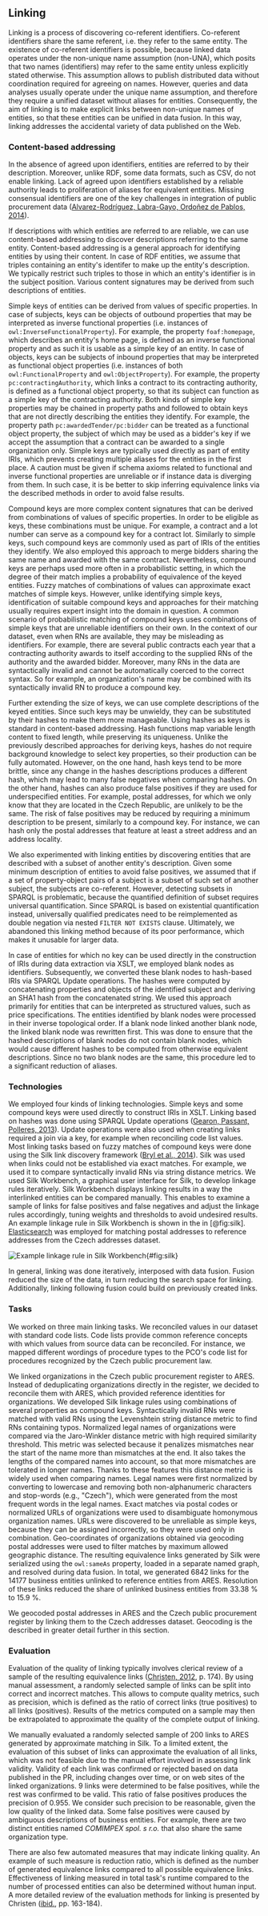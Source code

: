 ## Linking

Linking is a process of discovering co-referent identifiers.
Co-referent identifiers share the same referent, i.e. they refer to the same entity.
The existence of co-referent identifiers is possible, because linked data operates under the non-unique name assumption (non-UNA), which posits that two names (identifiers) may refer to the same entity unless explicitly stated otherwise.
This assumption allows to publish distributed data without coordination required for agreeing on names.
However, queries and data analyses usually operate under the unique name assumption, and therefore they require a unified dataset without aliases for entities.
Consequently, the aim of linking is to make explicit links between non-unique names of entities, so that these entities can be unified in data fusion.
In this way, linking addresses the accidental variety of data published on the Web.

### Content-based addressing

In the absence of agreed upon identifiers, entities are referred to by their description.
Moreover, unlike RDF, some data formats, such as CSV, do not enable linking.
Lack of agreed upon identifiers established by a reliable authority leads to proliferation of aliases for equivalent entities.
Missing consensual identifiers are one of the key challenges in integration of public procurement data ([Alvarez-Rodríguez, Labra-Gayo, Ordoñez de Pablos, 2014](#AlvarezRodriguez2014)).

If descriptions with which entities are referred to are reliable, we can use content-based addressing to discover descriptions referring to the same entity.
Content-based addressing is a general approach for identifying entities by using their content.
In case of RDF entities, we assume that triples containing an entity's identifer to make up the entity's description.
We typically restrict such triples to those in which an entity's identifier is in the subject position.
Various content signatures may be derived from such descriptions of entities.

Simple keys of entities can be derived from values of specific properties.
In case of subjects, keys can be objects of outbound properties that may be interpreted as inverse functional properties (i.e. instances of `owl:InverseFunctionalProperty`).
For example, the property `foaf:homepage`, which describes an entity's home page, is defined as an inverse functional property and as such it is usable as a simple key of an entity.
In case of objects, keys can be subjects of inbound properties that may be interpreted as functional object properties (i.e. instances of both `owl:FunctionalProperty` and `owl:ObjectProperty`).
For example, the property `pc:contractingAuthority`, which links a contract to its contracting authority, is defined as a functional object property, so that its subject can function as a simple key of the contracting authority.
Both kinds of simple key properties may be chained in property paths and followed to obtain keys that are not directly describing the entities they identify.
For example, the property path `pc:awardedTender/pc:bidder` can be treated as a functional object property, the subject of which may be used as a bidder's key if we accept the assumption that a contract can be awarded to a single organization only.
Simple keys are typically used directly as part of entity IRIs, which prevents creating multiple aliases for the entities in the first place.
A caution must be given if schema axioms related to functional and inverse functional properties are unreliable or if instance data is diverging from them.
In such case, it is be better to skip inferring equivalence links via the described methods in order to avoid false results.

Compound keys are more complex content signatures that can be derived from combinations of values of specific properties.
In order to be eligible as keys, these combinations must be unique.
For example, a contract and a lot number can serve as a compound key for a contract lot. 
Similarly to simple keys, such compound keys are commonly used as part of IRIs of the entities they identify.
We also employed this approach to merge bidders sharing the same name and awarded with the same contract.
Nevertheless, compound keys are perhaps used more often in a probabilistic setting, in which the degree of their match implies a probability of equivalence of the keyed entities.
Fuzzy matches of combinations of values can approximate exact matches of simple keys.
However, unlike identifying simple keys, identification of suitable compound keys and approaches for their matching usually requires expert insight into the domain in question.
A common scenario of probabilistic matching of compound keys uses combinations of simple keys that are unreliable identifiers on their own.
In the context of our dataset, even when RNs are available, they may be misleading as identifiers.
For example, there are several public contracts each year that a contracting authority awards to itself according to the supplied RNs of the authority and the awarded bidder.
Moreover, many RNs in the data are syntactically invalid and cannot be automatically coerced to the correct syntax.
So for example, an organization's name may be combined with its syntactically invalid RN to produce a compound key. 

Further extending the size of keys, we can use complete descriptions of the keyed entities.
Since such keys may be unwieldy, they can be substituted by their hashes to make them more manageable.
Using hashes as keys is standard in content-based addressing.
Hash functions map variable length content to fixed length, while preserving its uniqueness.
Unlike the previously described approaches for deriving keys, hashes do not require background knowledge to select key properties, so their production can be fully automated.
However, on the one hand, hash keys tend to be more brittle, since any change in the hashes descriptions produces a different hash, which may lead to many false negatives when comparing hashes.
On the other hand, hashes can also produce false positives if they are used for underspecified entities.
For example, postal addresses, for which we only know that they are located in the Czech Republic, are unlikely to be the same.
The risk of false positives may be reduced by requiring a minimum description to be present, similarly to a compound key.
For instance, we can hash only the postal addresses that feature at least a street address and an address locality.

We also experimented with linking entities by discovering entities that are described with a subset of another entity's description.
Given some minimum description of entities to avoid false positives, we assumed that if a set of property-object pairs of a subject is a subset of such set of another subject, the subjects are co-referent.
However, detecting subsets in SPARQL is problematic, because the quantified definition of subset requires universal quantification.
Since SPARQL is based on existential quantification instead, universally qualified predicates need to be reimplemented as double negation via nested `FILTER NOT EXISTS` clause.
Ultimately, we abandoned this linking method because of its poor performance, which makes it unusable for larger data.

In case of entities for which no key can be used directly in the construction of IRIs during data extraction via XSLT, we employed blank nodes as identifiers.
Subsequently, we converted these blank nodes to hash-based IRIs via SPARQL Update operations.
The hashes were computed by concatenating properties and objects of the identified subject and deriving an SHA1 hash from the concatenated string.
We used this approach primarily for entities that can be interpreted as structured values, such as price specifications.
The entities identified by blank nodes were processed in their inverse topological order.
If a blank node linked another blank node, the linked blank node was rewritten first.
This was done to ensure that the hashed descriptions of blank nodes do not contain blank nodes, which would cause different hashes to be computed from otherwise equivalent descriptions.
Since no two blank nodes are the same, this procedure led to a significant reduction of aliases.

### Technologies

We employed four kinds of linking technologies.
Simple keys and some compound keys were used directly to construct IRIs in XSLT.
Linking based on hashes was done using SPARQL Update operations ([Gearon, Passant, Polleres, 2013](#Gearon2013)).
Update operations were also used when creating links required a join via a key, for example when reconciling code list values.
Most linking tasks based on fuzzy matches of compound keys were done using the Silk link discovery framework ([Bryl et al., 2014](#Bryl2014)).
Silk was used when links could not be established via exact matches.
For example, we used it to compare syntactically invalid RNs via string distance metrics.
We used Silk Workbench, a graphical user interface for Silk, to develop linkage rules iteratively.
Silk Workbench displays linking results in a way the interlinked entities can be compared manually.
This enables to examine a sample of links for false positives and false negatives and adjust the linkage rules accordingly, tuning weights and thresholds to avoid undesired results.
An example linkage rule in Silk Workbench is shown in the in [@fig:silk].
[Elasticsearch](https://www.elastic.co/products/elasticsearch) was employed for matching postal addresses to reference addresses from the Czech addresses dataset.

![Example linkage rule in Silk Workbench](img/silk_workbench_linkage_rule.png){#fig:silk}

In general, linking was done iteratively, interposed with data fusion.
Fusion reduced the size of the data, in turn reducing the search space for linking.
Additionally, linking following fusion could build on previously created links.

### Tasks

We worked on three main linking tasks.
We reconciled values in our dataset with standard code lists.
Code lists provide common reference concepts with which values from source data can be reconciled.
For instance, we mapped different wordings of procedure types to the PCO's code list for procedures recognized by the Czech public procurement law.

We linked organizations in the Czech public procurement register to ARES.
Instead of deduplicating organizations directly in the register, we decided to reconcile them with ARES, which provided reference identities for organizations.
We developed Silk linkage rules using combinations of several properties as compound keys.
Syntactically invalid RNs were matched with valid RNs using the Levenshtein string distance metric to find RNs containing typos.
Normalized legal names of organizations were compared via the Jaro-Winkler distance metric with high required similarity threshold.
This metric was selected because it penalizes mismatches near the start of the name more than mismatches at the end.
It also takes the lengths of the compared names into account, so that more mismatches are tolerated in longer names.
Thanks to these features this distance metric is widely used when comparing names.
Legal names were first normalized by converting to lowercase and removing both non-alphanumeric characters and stop-words (e.g., "Czech"), which were generated from the most frequent words in the legal names.
Exact matches via postal codes or normalized URLs of organizations were used to disambiguate homonymous organization names.
URLs were discovered to be unreliable as simple keys, because they can be assigned incorrectly, so they were used only in combination.
Geo-coordinates of organizations obtained via geocoding postal addresses were used to filter matches by maximum allowed geographic distance.
The resulting equivalence links generated by Silk were serialized using the `owl:sameAs` property, loaded in a separate named graph, and resolved during data fusion.
In total, we generated 6842 links for the 14177 business entities unlinked to reference entities from ARES.
Resolution of these links reduced the share of unlinked business entities from 33.38 % to 15.9 %.

We geocoded postal addresses in ARES and the Czech public procurement register by linking them to the Czech addresses dataset.
Geocoding is the described in greater detail further in this section.

### Evaluation

Evaluation of the quality of linking typically involves clerical review of a sample of the resulting equivalence links ([Christen, 2012](#Christen2012), p. 174).
By using manual assessment, a randomly selected sample of links can be split into correct and incorrect matches.
This allows to compute quality metrics, such as precision, which is defined as the ratio of correct links (true positives) to all links (positives).
Results of the metrics computed on a sample may then be extrapolated to approximate the quality of the complete output of linking.

We manually evaluated a randomly selected sample of 200 links to ARES generated by approximate matching in Silk.
To a limited extent, the evaluation of this subset of links can approximate the evaluation of all links, which was not feasible due to the manual effort involved in assessing link validity.
Validity of each link was confirmed or rejected based on data published in the PR, including changes over time, or on web sites of the linked organizations.
9 links were determined to be false positives, while the rest was confirmed to be valid. 
This ratio of false positives produces the precision of 0.955.
We consider such precision to be reasonable, given the low quality of the linked data.
Some false positives were caused by ambiguous descriptions of business entities.
For example, there are two distinct entities named *COMIMPEX spol. s r.o.* that also share the same organization type.

There are also few automated measures that may indicate linking quality.
An example of such measure is reduction ratio, which is defined as the number of generated equivalence links compared to all possible equivalence links.
Effectiveness of linking measured in total task's runtime compared to the number of processed entities can also be determined without human input.
A more detailed review of the evaluation methods for linking is presented by Christen ([ibid.](#Christen2012), pp. 163-184).

<!--
TODO:
* Add the number of generated links.

Findings:
* A lot of missing addresses in ARES.
* Some links are between the same IRIs even though this is prohibited in the source dataset. (Unsure why this happens.) This skews the link counts.
* An example of two distinct business entities with the same name: <https://or.justice.cz/ias/ui/rejstrik-firma.vysledky?subjektId=312038&typ=UPLNY> and <https://or.justice.cz/ias/ui/rejstrik-firma.vysledky?subjektId=722550&typ=UPLNY>.

## Manual evaluation

Sample size: 200
False positives: 9
Precision: 0.955
-->

<!--
Out-takes:

Linking can exploit both semantics (i.e. schema axioms) and statistics of data ([Hogan et al., 2012](#Hogan2012), p. 78).

Appropriately enough, this process is also referred to by multiple terms, including instance matching, deduplication, or record linkage.

Defragmentation of data

Due to the transient nature of public procurement data it is necessary to integrate it in a timely manner, before the data loses relevance [Harth et al., 2013](#Harth2013).

While the title suggests the blog post is about data fusion, it is more about linking.
<http://blog.mynarz.net/2016/10/basic-fusion-of-rdf-data-in-sparql.html>
Perhaps the confusion arises from fusion and linking being merged when dealing with blank nodes.
-->
